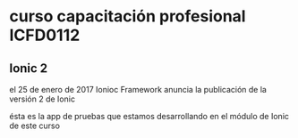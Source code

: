 <h1> curso capacitación profesional <b>ICFD0112</b> </h1>

<h2>Ionic 2</h2>
<p>el 25 de enero de 2017 Ionioc Framework anuncia la publicación de la versión 2 de Ionic</p>

<p>ésta es la app de pruebas que estamos desarrollando en el módulo de Ionic de este curso</p> 